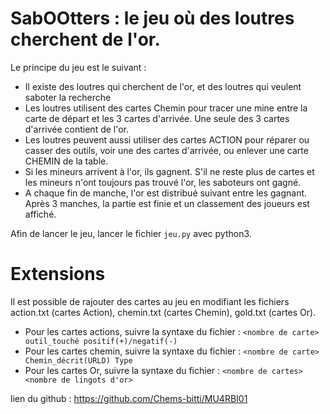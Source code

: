 # SabOOtters : le jeu où des loutres cherchent de l'or.
Le principe du jeu est le suivant :
 - Il existe des loutres qui cherchent de l'or, et des loutres qui veulent saboter la recherche
 - Les loutres utilisent des cartes Chemin pour tracer une mine entre la carte de départ et les 3 cartes d'arrivée. Une seule des 3 cartes d'arrivée contient de l'or.
 - Les loutres peuvent aussi utiliser des cartes ACTION pour réparer ou casser des outils, voir une des cartes d'arrivée, ou enlever une carte CHEMIN de la table.
 - Si les mineurs arrivent à l'or, ils gagnent. S'il ne reste plus de cartes et les mineurs n'ont toujours pas trouvé l'or, les saboteurs ont gagné.
 - A chaque fin de manche, l'or est distribué suivant entre les gagnant. Après 3 manches, la partie est finie et un classement des joueurs est affiché.


Afin de lancer le jeu, lancer le fichier `jeu.py` avec python3.

# Extensions

Il est possible de rajouter des cartes au jeu en modifiant les fichiers action.txt (cartes Action), chemin.txt (cartes Chemin), gold.txt (cartes Or).
 - Pour les cartes actions, suivre la syntaxe du fichier : `<nombre de carte> outil_touché positif(+)/negatif(-)`
 - Pour les cartes chemin, suivre la syntaxe du fichier : `<nombre de carte> Chemin_décrit(URLD) Type`
 - Pour les cartes Or, suivre la syntaxe du fichier : `<nombre de cartes> <nombre de lingots d'or>`

lien du github : https://github.com/Chems-bitti/MU4RBI01